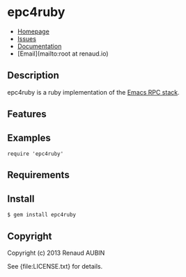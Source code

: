 <!--- coding: utf-8; fill-column: 80 --->
# epc4ruby

* [Homepage](https://github.com/nibua-r/epc4ruby#readme)
* [Issues](https://github.com/nibua-r/epc4ruby/issues)
* [Documentation](http://rubydoc.info/gems/epc4ruby/frames)
* [Email](mailto:root at renaud.io)

## Description

epc4ruby is a ruby implementation of the
[Emacs RPC stack](https://github.com/kiwanami/emacs-epc).

## Features

## Examples

    require 'epc4ruby'

## Requirements

## Install

    $ gem install epc4ruby

## Copyright

Copyright (c) 2013 Renaud AUBIN

See {file:LICENSE.txt} for details.
